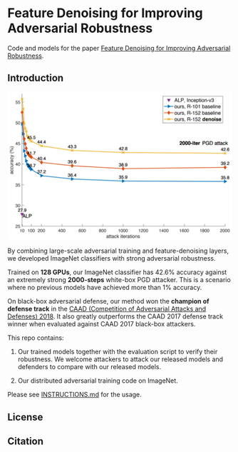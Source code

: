 
# Feature Denoising for Improving Adversarial Robustness

Code and models for the paper [Feature Denoising for Improving Adversarial Robustness](https://arxiv.org/abs/1812.03411).

## Introduction

<div align="center">
  <img src="teaser.jpg" width="700px" />
</div>

By combining large-scale adversarial training and feature-denoising layers,
we developed ImageNet classifiers with strong adversarial robustness.

Trained on __128 GPUs__, our ImageNet classifier has 42.6% accuracy against an extremely strong
__2000-steps__ white-box PGD attacker.
This is a scenario where no previous models have achieved more than 1% accuracy.

On black-box adversarial defense, our method won the __champion of defense track__ in the
[CAAD (Competition of Adversarial Attacks and Defenses) 2018](https://en.caad.geekpwn.org).
It also greatly outperforms the CAAD 2017 defense track winner when evaluated
against CAAD 2017 black-box attackers.

This repo contains:

1. Our trained models together with the evaluation script to verify their robustness.
   We welcome attackers to attack our released models and defenders to compare with our released models.

2. Our distributed adversarial training code on ImageNet.

Please see [INSTRUCTIONS.md](INSTRUCTIONS.md) for the usage.

## License

## Citation
